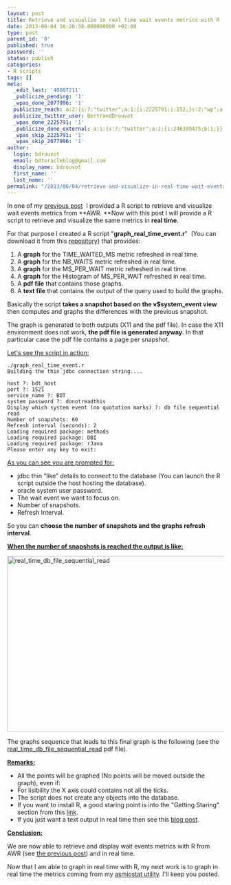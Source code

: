 ```yaml
---
layout: post
title: Retrieve and visualize in real time wait events metrics with R
date: 2013-06-04 16:26:38.000000000 +02:00
type: post
parent_id: '0'
published: true
password: ''
status: publish
categories:
- R scripts
tags: []
meta:
  _edit_last: '40807211'
  _publicize_pending: '1'
  _wpas_done_2077996: '1'
  publicize_reach: a:2:{s:7:"twitter";a:1:{i:2225791;i:152;}s:2:"wp";a:1:{i:0;i:32;}}
  publicize_twitter_user: BertrandDrouvot
  _wpas_done_2225791: '1'
  _publicize_done_external: a:1:{s:7:"twitter";a:1:{i:246399475;b:1;}}
  _wpas_skip_2225791: '1'
  _wpas_skip_2077996: '1'
author:
  login: bdrouvot
  email: bdtoracleblog@gmail.com
  display_name: bdrouvot
  first_name: ''
  last_name: ''
permalink: "/2013/06/04/retrieve-and-visualize-in-real-time-wait-events-metrics-with-r/"
---
```


In one of my [previous post](http://bdrouvot.wordpress.com/2013/03/26/retrieve-and-visualize-wait-events-metrics-from-awr-with-r/ "Retrieve and visualize wait events metrics from AWR with R")  I provided a R script to retrieve and visualize wait events metrics from **AWR. **Now with this post I will provide a R script to retrieve and visualize the same metrics in **real time**.

For that purpose I created a R script "**graph\_real\_time\_event.r**"  (You can download it from this [repository](https://docs.google.com/folder/d/0B7Jf_4JdsptpRHdyOWk1VTdUdEU/edit "Perl Scripts Shared Directory")) that provides:

1.  A **graph** for the TIME\_WAITED\_MS metric refreshed in real time.
2.  A **graph** for the NB\_WAITS metric refreshed in real time.
3.  A **graph** for the MS\_PER\_WAIT metric refreshed in real time.
4.  A **graph** for the Histogram of MS\_PER\_WAIT refreshed in real time.
5.  A **pdf file** that contains those graphs.
6.  A **text file** that contains the output of the query used to build the graphs.

Basically the script **takes a snapshot based on the v$system\_event view** then computes and graphs the differences with the previous snapshot.

The graph is generated to both outputs (X11 and the pdf file). In case the X11 environment does not work, **the pdf file is generated anyway**. In that particular case the pdf file contains a page per snapshot.

<span style="text-decoration:underline;">Let's see the script in action:</span>

    ./graph_real_time_event.r
    Building the thin jdbc connection string....

    host ?: bdt_host
    port ?: 1521
    service_name ?: BDT
    system password ?: donotreadthis
    Display which system event (no quotation marks) ?: db file sequential read
    Number of snapshots: 60
    Refresh interval (seconds): 2
    Loading required package: methods
    Loading required package: DBI
    Loading required package: rJava
    Please enter any key to exit:

<span style="text-decoration:underline;">As you can see you are prompted for:</span>

-   jdbc thin “like” details to connect to the database (You can launch the R script outside the host hosting the database).
-   oracle system user password.
-   The wait event we want to focus on.
-   Number of snapshots.
-   Refresh Interval.

So you can **choose the number of snapshots and the graphs refresh interval**.

<span style="text-decoration:underline;">**When the number of snapshots is reached the output is like:**</span>

<img src="{{ site.baseurl }}/assets/images/real_time_db_file_sequential_read.png" class="aligncenter size-full wp-image-1043" width="620" height="409" alt="real_time_db_file_sequential_read" />

The graphs sequence that leads to this final graph is the following (see the [real\_time\_db\_file\_sequential\_read](http://bdrouvot.files.wordpress.com/2013/06/real_time_db_file_sequential_read.pdf) pdf file).

<span style="text-decoration:underline;">**Remarks:**</span>

-   All the points will be graphed (No points will be moved outside the graph), even if:
-   For lisibility the X axis could contains not all the ticks.
-   The script does not create any objects into the database.
-   If you want to install R, a good staring point is into the "Getting Staring" section from this [link](http://www.r-project.org/).
-   If you just want a text output in real time then see this [blog post](http://bdrouvot.wordpress.com/2012/11/20/measure-oracle-real-time-io-performance/).

<span style="text-decoration:underline;">**Conclusion:**</span>

We are now able to retrieve and display wait events metrics with R from AWR (see [the previous post](http://bdrouvot.wordpress.com/2013/03/26/retrieve-and-visualize-wait-events-metrics-from-awr-with-r/ "Retrieve and visualize wait events metrics from AWR with R")) and in real time.

Now that I am able to graph in real time with R, my next work is to graph in real time the metrics coming from my [asmiostat utility](http://bdrouvot.wordpress.com/2013/02/15/asm-io-statistics-utility/ "ASM I/O Statistics Utility"). I'll keep you posted.
